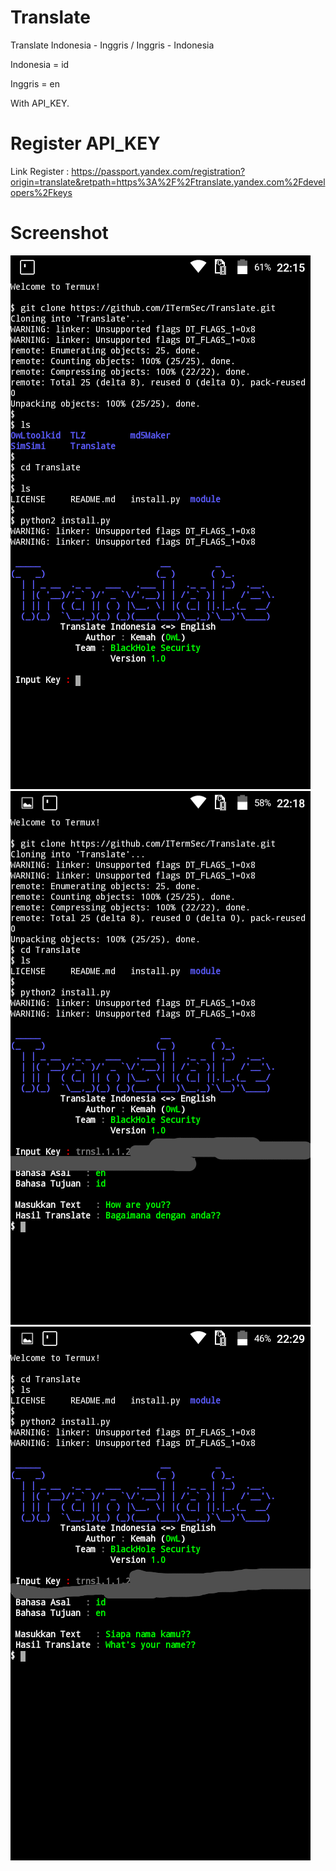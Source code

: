 # Translate
Translate Indonesia - Inggris / Inggris - Indonesia 

Indonesia = id

Inggris = en

With API_KEY.
# Register API_KEY
Link Register : https://passport.yandex.com/registration?origin=translate&retpath=https%3A%2F%2Ftranslate.yandex.com%2Fdevelopers%2Fkeys
# Screenshot
<img src="Translate1.png"/> <img src="Translate2.png"/>
<img src="Translate3.png"/>
